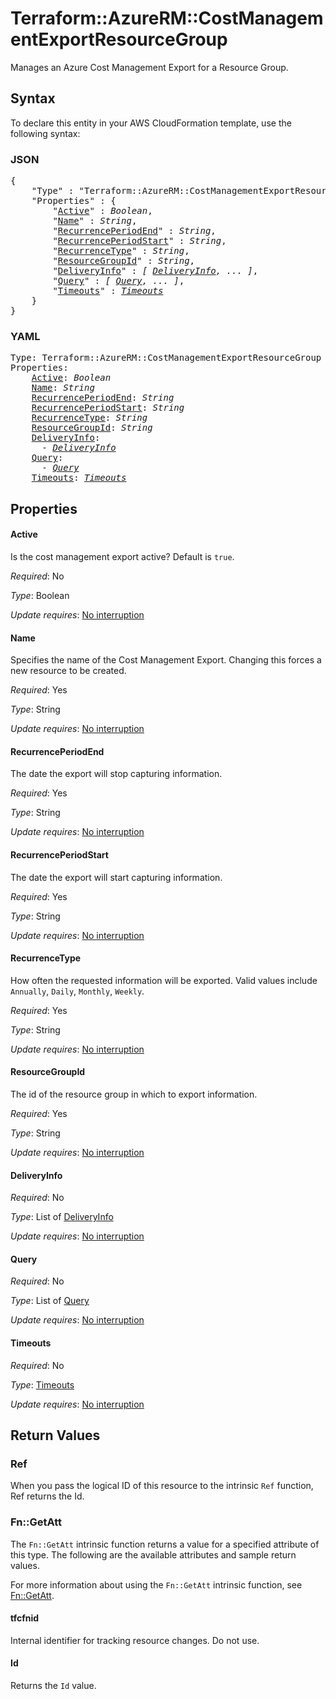 # Terraform::AzureRM::CostManagementExportResourceGroup

Manages an Azure Cost Management Export for a Resource Group.

## Syntax

To declare this entity in your AWS CloudFormation template, use the following syntax:

### JSON

<pre>
{
    "Type" : "Terraform::AzureRM::CostManagementExportResourceGroup",
    "Properties" : {
        "<a href="#active" title="Active">Active</a>" : <i>Boolean</i>,
        "<a href="#name" title="Name">Name</a>" : <i>String</i>,
        "<a href="#recurrenceperiodend" title="RecurrencePeriodEnd">RecurrencePeriodEnd</a>" : <i>String</i>,
        "<a href="#recurrenceperiodstart" title="RecurrencePeriodStart">RecurrencePeriodStart</a>" : <i>String</i>,
        "<a href="#recurrencetype" title="RecurrenceType">RecurrenceType</a>" : <i>String</i>,
        "<a href="#resourcegroupid" title="ResourceGroupId">ResourceGroupId</a>" : <i>String</i>,
        "<a href="#deliveryinfo" title="DeliveryInfo">DeliveryInfo</a>" : <i>[ <a href="deliveryinfo.md">DeliveryInfo</a>, ... ]</i>,
        "<a href="#query" title="Query">Query</a>" : <i>[ <a href="query.md">Query</a>, ... ]</i>,
        "<a href="#timeouts" title="Timeouts">Timeouts</a>" : <i><a href="timeouts.md">Timeouts</a></i>
    }
}
</pre>

### YAML

<pre>
Type: Terraform::AzureRM::CostManagementExportResourceGroup
Properties:
    <a href="#active" title="Active">Active</a>: <i>Boolean</i>
    <a href="#name" title="Name">Name</a>: <i>String</i>
    <a href="#recurrenceperiodend" title="RecurrencePeriodEnd">RecurrencePeriodEnd</a>: <i>String</i>
    <a href="#recurrenceperiodstart" title="RecurrencePeriodStart">RecurrencePeriodStart</a>: <i>String</i>
    <a href="#recurrencetype" title="RecurrenceType">RecurrenceType</a>: <i>String</i>
    <a href="#resourcegroupid" title="ResourceGroupId">ResourceGroupId</a>: <i>String</i>
    <a href="#deliveryinfo" title="DeliveryInfo">DeliveryInfo</a>: <i>
      - <a href="deliveryinfo.md">DeliveryInfo</a></i>
    <a href="#query" title="Query">Query</a>: <i>
      - <a href="query.md">Query</a></i>
    <a href="#timeouts" title="Timeouts">Timeouts</a>: <i><a href="timeouts.md">Timeouts</a></i>
</pre>

## Properties

#### Active

Is the cost management export active? Default is `true`.

_Required_: No

_Type_: Boolean

_Update requires_: [No interruption](https://docs.aws.amazon.com/AWSCloudFormation/latest/UserGuide/using-cfn-updating-stacks-update-behaviors.html#update-no-interrupt)

#### Name

Specifies the name of the Cost Management Export. Changing this forces a new resource to be created.

_Required_: Yes

_Type_: String

_Update requires_: [No interruption](https://docs.aws.amazon.com/AWSCloudFormation/latest/UserGuide/using-cfn-updating-stacks-update-behaviors.html#update-no-interrupt)

#### RecurrencePeriodEnd

The date the export will stop capturing information.

_Required_: Yes

_Type_: String

_Update requires_: [No interruption](https://docs.aws.amazon.com/AWSCloudFormation/latest/UserGuide/using-cfn-updating-stacks-update-behaviors.html#update-no-interrupt)

#### RecurrencePeriodStart

The date the export will start capturing information.

_Required_: Yes

_Type_: String

_Update requires_: [No interruption](https://docs.aws.amazon.com/AWSCloudFormation/latest/UserGuide/using-cfn-updating-stacks-update-behaviors.html#update-no-interrupt)

#### RecurrenceType

How often the requested information will be exported. Valid values include `Annually`, `Daily`, `Monthly`, `Weekly`.

_Required_: Yes

_Type_: String

_Update requires_: [No interruption](https://docs.aws.amazon.com/AWSCloudFormation/latest/UserGuide/using-cfn-updating-stacks-update-behaviors.html#update-no-interrupt)

#### ResourceGroupId

The id of the resource group in which to export information.

_Required_: Yes

_Type_: String

_Update requires_: [No interruption](https://docs.aws.amazon.com/AWSCloudFormation/latest/UserGuide/using-cfn-updating-stacks-update-behaviors.html#update-no-interrupt)

#### DeliveryInfo

_Required_: No

_Type_: List of <a href="deliveryinfo.md">DeliveryInfo</a>

_Update requires_: [No interruption](https://docs.aws.amazon.com/AWSCloudFormation/latest/UserGuide/using-cfn-updating-stacks-update-behaviors.html#update-no-interrupt)

#### Query

_Required_: No

_Type_: List of <a href="query.md">Query</a>

_Update requires_: [No interruption](https://docs.aws.amazon.com/AWSCloudFormation/latest/UserGuide/using-cfn-updating-stacks-update-behaviors.html#update-no-interrupt)

#### Timeouts

_Required_: No

_Type_: <a href="timeouts.md">Timeouts</a>

_Update requires_: [No interruption](https://docs.aws.amazon.com/AWSCloudFormation/latest/UserGuide/using-cfn-updating-stacks-update-behaviors.html#update-no-interrupt)

## Return Values

### Ref

When you pass the logical ID of this resource to the intrinsic `Ref` function, Ref returns the Id.

### Fn::GetAtt

The `Fn::GetAtt` intrinsic function returns a value for a specified attribute of this type. The following are the available attributes and sample return values.

For more information about using the `Fn::GetAtt` intrinsic function, see [Fn::GetAtt](https://docs.aws.amazon.com/AWSCloudFormation/latest/UserGuide/intrinsic-function-reference-getatt.html).

#### tfcfnid

Internal identifier for tracking resource changes. Do not use.

#### Id

Returns the <code>Id</code> value.

